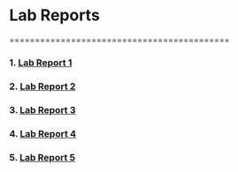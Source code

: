 # Lab Reports
===========================================

### 1. [Lab Report 1](lab-report-1-week-2.md)
### 2. [Lab Report 2](lab-report-2-week-4.md)
### 3. [Lab Report 3](lab-report-3-week-6.md)
### 4. [Lab Report 4](lab-report-4-week-8.md)
### 5. [Lab Report 5](lab-report-5-week-10.md)